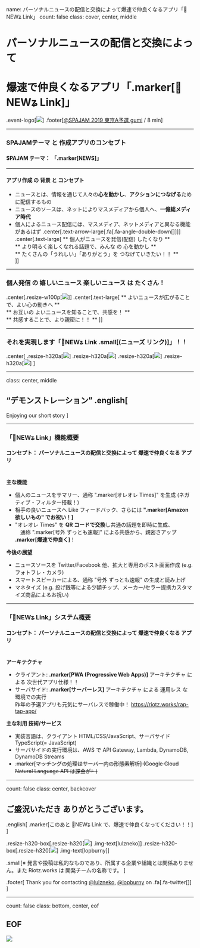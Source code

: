 name: パーソナルニュースの配信と交換によって爆速で仲良くなるアプリ「📰NEWʑ Link」
count: false
class: cover, center, middle
# パーソナルニュースの配信と交換によって
# 爆速で仲良くなるアプリ「.marker[📰NEWʑ Link]」
.event-logo[[![](assets/logo/spajam.png)](https://spajam.jp/2019/entry/tokyo-a/)]
.footer[[@SPAJAM 2019 東京A予選 gumi](https://spajam.jp/2019/entry/tokyo-a/) / 8 min]


---
### SPAJAMテーマ と 作成アプリのコンセプト
#### SPAJAM テーマ： 「.marker[NEWS]」
----
#### アプリ作成 の 背景 と コンセプト
- ニュースとは、情報を通じて人々の**心を動かし**、**アクションにつなげる**ために配信するもの
- ニュースのソースは、ネットによりマスメディアから個人へ、**一億総メディア時代**
- 個人によるニュース配信には、マスメディア、ネットメディアと異なる機能があるはず
.center[.text-arrow-large[.fa[.fa-angle-double-down[]]]]
.center[.text-large[
  ** 個人がニュースを発信(配信) したくなり **  
  ** より明るく楽しくなれる話題で、みんな の 心を動かし **  
  ** たくさんの「うれしい」「ありがとう」を つなげていきたい！！ **  
]]

---
### 個人発信 の 嬉しいニュース 楽しいニュース は たくさん！
.center[.resize-w100p[![](contents/2019-spajam-qualification/images/01.png)]]
.center[.text-large[
  ** よいニュースが広がることで、よい心の動きへ **  
  ** お互いの よいニュースを知ることで、共感を！ **  
  ** 共感することで、より親密に！！ **
]]


---
### それを実現します「📰NEWʑ Link .small[(ニューズ リンク)]」！！
.center[
.resize-h320a[![](contents/2019-spajam-qualification/images/02.png)]
.resize-h320a[![](contents/2019-spajam-qualification/images/03.png)]
.resize-h320a[![](contents/2019-spajam-qualification/images/04.png)]
.resize-h320a[![](contents/2019-spajam-qualification/images/05.png)]
]


---
class: center, middle
## “デモンストレーション” .english[
  Enjoying our short story
]


---
### 「📰NEWʑ Link」機能概要
#### コンセプト： パーソナルニュースの配信と交換によって 爆速で仲良くなる アプリ  
　  
**主な機能**
- 個人のニュースをサマリー、通称 ".marker[オレオレ Times]" を生成 (ネガティブ・フィルター搭載！)
- 相手の良いニュースへ Like フィードバック、さらには **".marker[Amazon 欲しいもの" でお祝い！]** 
- "オレオレ Times" を **QR コードで交換**し共通の話題を即時に生成、  
　通称 ".marker[号外 ずっとも速報]" による共感から、親密さアップ **.marker[爆速で仲良く]**！ 

**今後の展望**
- ニュースソースを Twitter/Facebook 他、拡大と専用のポスト画面作成 (e.g. フォトフレ・カメラ)
- スマートスピーカーによる、通称 "号外 ずっとも速報" の生成と読み上げ
- マネタイズ (e.g. 投げ銭等による少額チップ、メーカー/セラー提携カスタマイズ商品によるお祝い)


---
### 「📰NEWʑ Link」システム概要
#### コンセプト： パーソナルニュースの配信と交換によって 爆速で仲良くなる アプリ  
　  
**アーキテクチャ**
- クライアント: **.marker[PWA (Progressive Web Apps)]** アーキテクチャ による 次世代アプリ仕様！！
- サーバサイド: **.marker[サーバーレス]** アーキテクチャ による 運用レス な 環境での実行  
昨年の予選アプリも元気にサーバレスで稼働中！ https://riotz.works/rap-tap-app/

**主な利用 技術/サービス**
- 実装言語は、クライアント HTML/CSS/JavaScript、サーバサイド TypeScript(= JavaScript)
- サーバサイドの実行環境は、AWS で API Gateway, Lambda, DynamoDB, DynamoDB Streams
- ~~.marker[マッチングの処理はサーバー内の形態素解析] (Google Cloud Natural Language API は課金が💦 )~~


---
count: false
class: center, backcover
## ご盛況いただき ありがとうございます。
.english[
  .marker[このあと 📰NEWʑ Link で、爆速で仲良くなってください！！]
]

.resize-h320-box[.resize-h320[![](bio/lulzneko/photo.jpg)] .img-text[lulzneko]]
.resize-h320-box[.resize-h320[![](bio/lopburny/photo.jpg)] .img-text[lopburny]]

.small[※ 発言や投稿は私的なものであり、所属する企業や組織とは関係ありません。また Riotz.works は 開発チームの名称です。  ]

.footer[
  Thank you for contacting [@lulzneko](https://twitter.com/lulzneko), [@lopburny](https://twitter.com/lopburny) on .fa[.fa-twitter[]]
]


---
count: false
class: bottom, center, eof
## EOF
![](assets/riotz.png)
